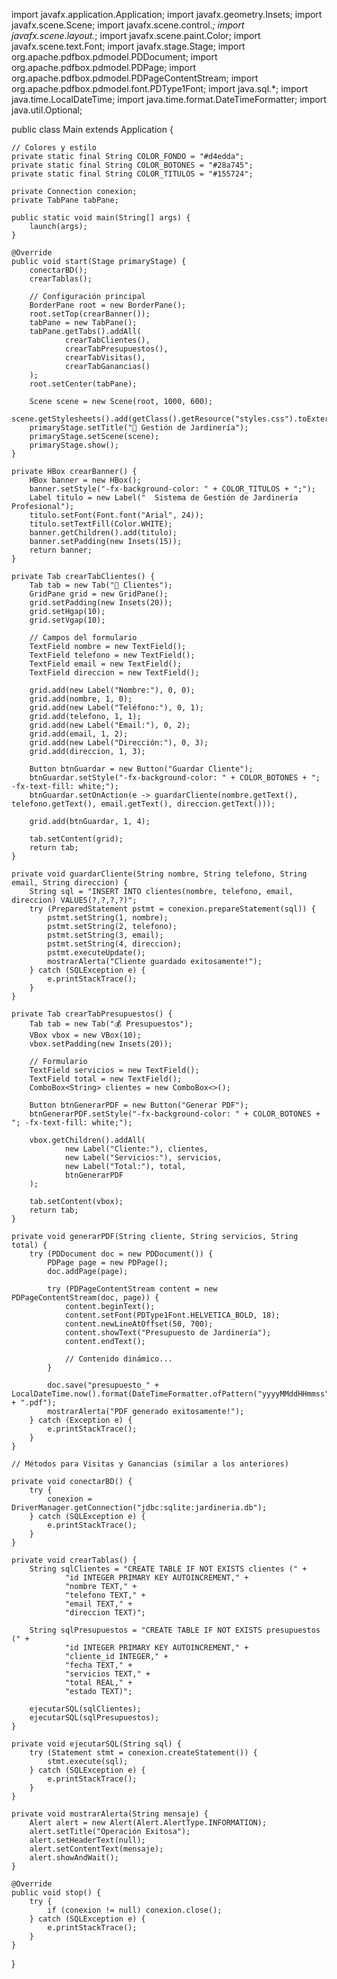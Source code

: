 import javafx.application.Application;
import javafx.geometry.Insets;
import javafx.scene.Scene;
import javafx.scene.control.*;
import javafx.scene.layout.*;
import javafx.scene.paint.Color;
import javafx.scene.text.Font;
import javafx.stage.Stage;
import org.apache.pdfbox.pdmodel.PDDocument;
import org.apache.pdfbox.pdmodel.PDPage;
import org.apache.pdfbox.pdmodel.PDPageContentStream;
import org.apache.pdfbox.pdmodel.font.PDType1Font;
import java.sql.*;
import java.time.LocalDateTime;
import java.time.format.DateTimeFormatter;
import java.util.Optional;

public class Main extends Application {

    // Colores y estilo
    private static final String COLOR_FONDO = "#d4edda";
    private static final String COLOR_BOTONES = "#28a745";
    private static final String COLOR_TITULOS = "#155724";

    private Connection conexion;
    private TabPane tabPane;

    public static void main(String[] args) {
        launch(args);
    }

    @Override
    public void start(Stage primaryStage) {
        conectarBD();
        crearTablas();

        // Configuración principal
        BorderPane root = new BorderPane();
        root.setTop(crearBanner());
        tabPane = new TabPane();
        tabPane.getTabs().addAll(
                crearTabClientes(),
                crearTabPresupuestos(),
                crearTabVisitas(),
                crearTabGanancias()
        );
        root.setCenter(tabPane);

        Scene scene = new Scene(root, 1000, 600);
        scene.getStylesheets().add(getClass().getResource("styles.css").toExternalForm());
        primaryStage.setTitle("🌿 Gestión de Jardinería");
        primaryStage.setScene(scene);
        primaryStage.show();
    }

    private HBox crearBanner() {
        HBox banner = new HBox();
        banner.setStyle("-fx-background-color: " + COLOR_TITULOS + ";");
        Label titulo = new Label("  Sistema de Gestión de Jardinería Profesional");
        titulo.setFont(Font.font("Arial", 24));
        titulo.setTextFill(Color.WHITE);
        banner.getChildren().add(titulo);
        banner.setPadding(new Insets(15));
        return banner;
    }

    private Tab crearTabClientes() {
        Tab tab = new Tab("🌱 Clientes");
        GridPane grid = new GridPane();
        grid.setPadding(new Insets(20));
        grid.setHgap(10);
        grid.setVgap(10);

        // Campos del formulario
        TextField nombre = new TextField();
        TextField telefono = new TextField();
        TextField email = new TextField();
        TextField direccion = new TextField();

        grid.add(new Label("Nombre:"), 0, 0);
        grid.add(nombre, 1, 0);
        grid.add(new Label("Teléfono:"), 0, 1);
        grid.add(telefono, 1, 1);
        grid.add(new Label("Email:"), 0, 2);
        grid.add(email, 1, 2);
        grid.add(new Label("Dirección:"), 0, 3);
        grid.add(direccion, 1, 3);

        Button btnGuardar = new Button("Guardar Cliente");
        btnGuardar.setStyle("-fx-background-color: " + COLOR_BOTONES + "; -fx-text-fill: white;");
        btnGuardar.setOnAction(e -> guardarCliente(nombre.getText(), telefono.getText(), email.getText(), direccion.getText()));

        grid.add(btnGuardar, 1, 4);

        tab.setContent(grid);
        return tab;
    }

    private void guardarCliente(String nombre, String telefono, String email, String direccion) {
        String sql = "INSERT INTO clientes(nombre, telefono, email, direccion) VALUES(?,?,?,?)";
        try (PreparedStatement pstmt = conexion.prepareStatement(sql)) {
            pstmt.setString(1, nombre);
            pstmt.setString(2, telefono);
            pstmt.setString(3, email);
            pstmt.setString(4, direccion);
            pstmt.executeUpdate();
            mostrarAlerta("Cliente guardado exitosamente!");
        } catch (SQLException e) {
            e.printStackTrace();
        }
    }

    private Tab crearTabPresupuestos() {
        Tab tab = new Tab("💰 Presupuestos");
        VBox vbox = new VBox(10);
        vbox.setPadding(new Insets(20));

        // Formulario
        TextField servicios = new TextField();
        TextField total = new TextField();
        ComboBox<String> clientes = new ComboBox<>();

        Button btnGenerarPDF = new Button("Generar PDF");
        btnGenerarPDF.setStyle("-fx-background-color: " + COLOR_BOTONES + "; -fx-text-fill: white;");

        vbox.getChildren().addAll(
                new Label("Cliente:"), clientes,
                new Label("Servicios:"), servicios,
                new Label("Total:"), total,
                btnGenerarPDF
        );

        tab.setContent(vbox);
        return tab;
    }

    private void generarPDF(String cliente, String servicios, String total) {
        try (PDDocument doc = new PDDocument()) {
            PDPage page = new PDPage();
            doc.addPage(page);

            try (PDPageContentStream content = new PDPageContentStream(doc, page)) {
                content.beginText();
                content.setFont(PDType1Font.HELVETICA_BOLD, 18);
                content.newLineAtOffset(50, 700);
                content.showText("Presupuesto de Jardinería");
                content.endText();

                // Contenido dinámico...
            }

            doc.save("presupuesto_" + LocalDateTime.now().format(DateTimeFormatter.ofPattern("yyyyMMddHHmmss")) + ".pdf");
            mostrarAlerta("PDF generado exitosamente!");
        } catch (Exception e) {
            e.printStackTrace();
        }
    }

    // Métodos para Visitas y Ganancias (similar a los anteriores)

    private void conectarBD() {
        try {
            conexion = DriverManager.getConnection("jdbc:sqlite:jardineria.db");
        } catch (SQLException e) {
            e.printStackTrace();
        }
    }

    private void crearTablas() {
        String sqlClientes = "CREATE TABLE IF NOT EXISTS clientes (" +
                "id INTEGER PRIMARY KEY AUTOINCREMENT," +
                "nombre TEXT," +
                "telefono TEXT," +
                "email TEXT," +
                "direccion TEXT)";

        String sqlPresupuestos = "CREATE TABLE IF NOT EXISTS presupuestos (" +
                "id INTEGER PRIMARY KEY AUTOINCREMENT," +
                "cliente_id INTEGER," +
                "fecha TEXT," +
                "servicios TEXT," +
                "total REAL," +
                "estado TEXT)";

        ejecutarSQL(sqlClientes);
        ejecutarSQL(sqlPresupuestos);
    }

    private void ejecutarSQL(String sql) {
        try (Statement stmt = conexion.createStatement()) {
            stmt.execute(sql);
        } catch (SQLException e) {
            e.printStackTrace();
        }
    }

    private void mostrarAlerta(String mensaje) {
        Alert alert = new Alert(Alert.AlertType.INFORMATION);
        alert.setTitle("Operación Exitosa");
        alert.setHeaderText(null);
        alert.setContentText(mensaje);
        alert.showAndWait();
    }

    @Override
    public void stop() {
        try {
            if (conexion != null) conexion.close();
        } catch (SQLException e) {
            e.printStackTrace();
        }
    }
}
